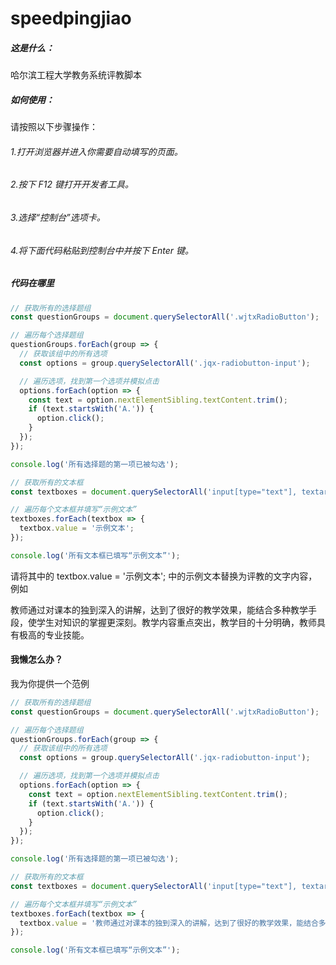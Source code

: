 # speedpingjiao
##### 这是什么：

哈尔滨工程大学教务系统评教脚本

##### 如何使用：

请按照以下步骤操作：

###### 1.打开浏览器并进入你需要自动填写的页面。

###### 2.按下 F12 键打开开发者工具。

###### 3.选择“控制台”选项卡。

###### 4.将下面代码粘贴到控制台中并按下 Enter 键。

##### 代码在哪里

```javascript
// 获取所有的选择题组
const questionGroups = document.querySelectorAll('.wjtxRadioButton');

// 遍历每个选择题组
questionGroups.forEach(group => {
  // 获取该组中的所有选项
  const options = group.querySelectorAll('.jqx-radiobutton-input');

  // 遍历选项，找到第一个选项并模拟点击
  options.forEach(option => {
    const text = option.nextElementSibling.textContent.trim();
    if (text.startsWith('A.')) {
      option.click();
    }
  });
});

console.log('所有选择题的第一项已被勾选');

// 获取所有的文本框
const textboxes = document.querySelectorAll('input[type="text"], textarea');

// 遍历每个文本框并填写“示例文本”
textboxes.forEach(textbox => {
  textbox.value = '示例文本';
});

console.log('所有文本框已填写“示例文本”');
```

请将其中的 textbox.value = '示例文本'; 中的示例文本替换为评教的文字内容，例如

教师通过对课本的独到深入的讲解，达到了很好的教学效果，能结合多种教学手段，使学生对知识的掌握更深刻。教学内容重点突出，教学目的十分明确，教师具有极高的专业技能。

#### 我懒怎么办？

我为你提供一个范例

```javascript
// 获取所有的选择题组
const questionGroups = document.querySelectorAll('.wjtxRadioButton');

// 遍历每个选择题组
questionGroups.forEach(group => {
  // 获取该组中的所有选项
  const options = group.querySelectorAll('.jqx-radiobutton-input');

  // 遍历选项，找到第一个选项并模拟点击
  options.forEach(option => {
    const text = option.nextElementSibling.textContent.trim();
    if (text.startsWith('A.')) {
      option.click();
    }
  });
});

console.log('所有选择题的第一项已被勾选');

// 获取所有的文本框
const textboxes = document.querySelectorAll('input[type="text"], textarea');

// 遍历每个文本框并填写“示例文本”
textboxes.forEach(textbox => {
  textbox.value = '教师通过对课本的独到深入的讲解，达到了很好的教学效果，能结合多种教学手段，使学生对知识的掌握更深刻。教学内容重点突出，教学目的十分明确，教师具有极高的专业技能。';
});

console.log('所有文本框已填写“示例文本”');
```


